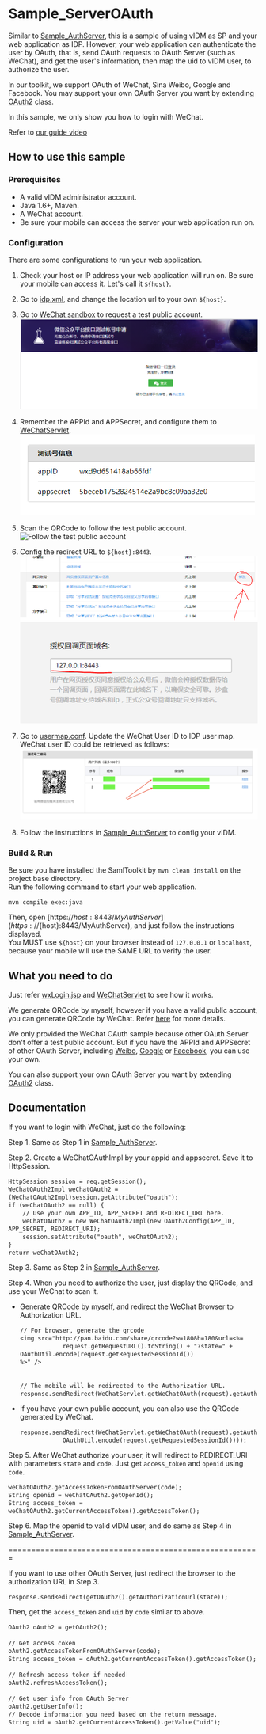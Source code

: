 
# Sample_ServerOAuth

Similar to [Sample_AuthServer](../Sample_AuthServer), this is a sample of using vIDM as
SP and your web application as IDP. However, your web application can authenticate the user by
OAuth, that is, send OAuth requests to OAuth Server (such as WeChat), and get the user's
information, then map the uid to vIDM user, to authorize the user.

In our toolkit, we support OAuth of WeChat, Sina Weibo, Google and Facebook. You may support
your own OAuth Server you want by extending
[OAuth2](../SamlToolkit/src/main/java/com/vmware/eucenablement/oauth/OAuth2.java) class.  

In this sample, we only show you how to login with WeChat.

Refer to [our guide video](https://youtu.be/Zi0u6d225rM) 

## How to use this sample

### Prerequisites

* A valid vIDM administrator account.
* Java 1.6+, Maven.
* A WeChat account.
* Be sure your mobile can access the server your web application run on.

### Configuration

There are some configurations to run your web application.

1. Check your host or IP address your web application will run on. Be sure your mobile can
access it. Let's call it `${host}`.

2. Go to [idp.xml](webapp/idp.xml#L66), and change the location url to your own `${host}`.

3. Go to [WeChat sandbox](https://mp.weixin.qq.com/debug/cgi-bin/sandbox?t=sandbox/login) to request a test public account.
![Require a test public account](webapp/img/wechat_step1.png)

4. Remember the APPId and APPSecret, and configure them to 
[WeChatServlet](src/main/java/com/vmware/eucenablement/sample/servlet/WeChatServlet.java#34).
![Remembet APPID and APPSecret](webapp/img/wechat_step2.png)

5. Scan the QRCode to follow the test public account.
![Follow the test public account](webapp/img/wechat_step3.png)

6. Config the redirect URL to `${host}:8443`.
![Config the redirect URL](webapp/img/wechat_step4.png)
![Config the redirect URL](webapp/img/wechat_step5.png)

7. Go to [usermap.conf](usermap.conf). Update the WeChat User ID to IDP user map. WeChat user ID could be retrieved as follows:
![WeChat User ID](webapp/img/weChat_user_id.png)

8. Follow the instructions in [Sample_AuthServer](../Sample_AuthServer/#prerequisites) to
config your vIDM.

### Build & Run

Be sure you have installed the SamlToolkit by `mvn clean install` on the project base directory.  
Run the following command to start your web application.
```
mvn compile exec:java
```
Then, open [https://${host}:8443/MyAuthServer](https://${host}:8443/MyAuthServer), and just
follow the instructions displayed.  
You MUST use `${host}` on your browser instead of `127.0.0.1` or `localhost`, because your
mobile will use the SAME URL to verify the user.

## What you need to do

Just refer [wxLogin.jsp](webapp/wxLogin.jsp) and [WeChatServlet](src/main/java/com/vmware/eucenablement/sample/servlet/WeChatServlet.java)
to see how it works.

We generate QRCode by myself, however if you have a valid public account, you can generate
QRCode by WeChat. Refer [here](https://open.weixin.qq.com/cgi-bin/showdocument?action=dir_list&t=resource/res_list&id=open1419316505)
for more details.

We only provided the WeChat OAuth sample because other OAuth Server don't offer a test 
public account. But if you have the APPId and APPSecret of other OAuth Server, including
[Weibo](http://open.weibo.com/authentication/), [Google](https://developers.google.com/identity/protocols/OAuth2WebServer)
or [Facebook](https://developers.facebook.com/docs/facebook-login/manually-build-a-login-flow),
you can use your own.  

You can also support your own OAuth Server you want by extending
[OAuth2](../SamlToolkit/src/main/java/com/vmware/eucenablement/oauth/OAuth2.java#L16) class. 

## Documentation

If you want to login with WeChat, just do the following:

Step 1. Same as Step 1 in [Sample_AuthServer](../Sample_AuthServer/#documentation).

Step 2. Create a WeChatOAuthImpl by your appid and appsecret. Save it to HttpSession.
```
HttpSession session = req.getSession();
WeChatOAuth2Impl weChatOAuth2 = (WeChatOAuth2Impl)session.getAttribute("oauth");
if (weChatOAuth2 == null) {
    // Use your own APP_ID, APP_SECRET and REDIRECT_URI here.
    weChatOAuth2 = new WeChatOAuth2Impl(new OAuth2Config(APP_ID, APP_SECRET, REDIRECT_URI);
    session.setAttribute("oauth", weChatOAuth2);
}
return weChatOAuth2;
```

Step 3. Same as Step 2 in [Sample_AuthServer](../Sample_AuthServer/#documentation).

Step 4. When you need to authorize the user, just display the QRCode, and use your WeChat to scan it.
* Generate QRCode by myself, and redirect the WeChat Browser to Authorization URL.
    ```
    // For browser, generate the qrcode
    <img src="http://pan.baidu.com/share/qrcode?w=180&h=180&url=<%=
                request.getRequestURL().toString() + "?state=" + OAuthUtil.encode(request.getRequestedSessionId())
    %>" />
    
    
    // The mobile will be redirected to the Authorization URL.
    response.sendRedirect(WeChatServlet.getWeChatOAuth(request).getAuthorizationUrl(state));
    ```
* If you have your own public account, you can also use the QRCode generated by WeChat.
    ```
    response.sendRedirect(WeChatServlet.getWeChatOAuth(request).getAuthorizationQrcodeUrl(
                OAuthUtil.encode(request.getRequestedSessionId())));
    ```

Step 5. After WeChat authorize your user, it will redirect to REDIRECT_URI with parameters `state` and `code`.
Just get `access_token` and `openid` using `code`.
```
weChatOAuth2.getAccessTokenFromOAuthServer(code);
String openid = weChatOAuth2.getOpenId();
String access_token = weChatOAuth2.getCurrentAccessToken().getAccessToken();
```

Step 6. Map the openid to valid vIDM user, and do same as Step 4 in [Sample_AuthServer](../Sample_AuthServer/#documentation).

=======================================================

If you want to use other OAuth Server, just redirect the browser to the authorization URL in Step 3.
```
response.sendRedirect(getOAuth2().getAuthorizationUrl(state));
```

Then, get the `access_token` and `uid` by `code` similar to above.
```
OAuth2 oAuth2 = getOAuth2();

// Get access coken
oAuth2.getAccessTokenFromOAuthServer(code);
String access_token = oAuth2.getCurrentAccessToken().getAccessToken();

// Refresh access token if needed
oAuth2.refreshAccessToken();

// Get user info from OAuth Server
oAuth2.getUserInfo();
// Decode information you need based on the return message.
String uid = oAuth2.getCurrentAccessToken().getValue("uid");
```
